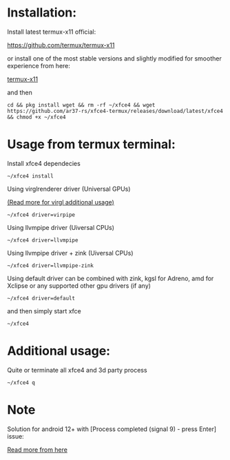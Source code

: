 # Installation:
Install latest termux-x11 official:

https://github.com/termux/termux-x11

or install one of the most stable versions and slightly modified for smoother experience from here:

[termux-x11](https://github.com/ar37-rs/xfce4-termux/releases/download/Backup/termux-x11-arm64-v8a-debug.zip)

and then
```
cd && pkg install wget && rm -rf ~/xfce4 && wget https://github.com/ar37-rs/xfce4-termux/releases/download/latest/xfce4 && chmod +x ~/xfce4
```
# Usage from termux terminal:
Install xfce4 dependecies
```
~/xfce4 install
```
Using virglrenderer driver (Universal GPUs)

[(Read more for virgl additional usage)](https://github.com/ar37-rs/virgl-angle-termux)
```
~/xfce4 driver=virpipe
```

Using llvmpipe driver (Uiversal CPUs)
```
~/xfce4 driver=llvmpipe
```

Using llvmpipe driver + zink (Uiversal CPUs)
```
~/xfce4 driver=llvmpipe-zink
```

Using default driver can be combined with zink, kgsl for Adreno, amd for Xclipse or any supported other gpu drivers (if any)
```
~/xfce4 driver=default
```

and then simply start xfce
```
~/xfce4
```
# Additional usage:
Quite or terminate all xfce4 and 3d party process
```
~/xfce4 q
```

# Note
Solution for android 12+ with [Process completed (signal 9) - press Enter] issue:

[Read more from here](https://github.com/termux/termux-app/issues/2366)
